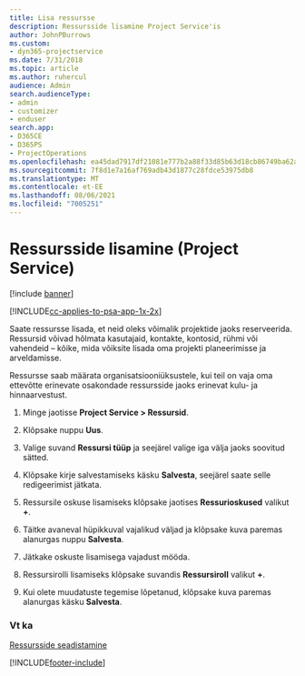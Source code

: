 ```yaml
---
title: Lisa ressursse
description: Ressursside lisamine Project Service'is
author: JohnPBurrows
ms.custom:
- dyn365-projectservice
ms.date: 7/31/2018
ms.topic: article
ms.author: ruhercul
audience: Admin
search.audienceType:
- admin
- customizer
- enduser
search.app:
- D365CE
- D365PS
- ProjectOperations
ms.openlocfilehash: ea45dad7917df21081e777b2a88f33d85b63d18cb86749ba62a24dfdf48bd939
ms.sourcegitcommit: 7f8d1e7a16af769adb43d1877c28fdce53975db8
ms.translationtype: MT
ms.contentlocale: et-EE
ms.lasthandoff: 08/06/2021
ms.locfileid: "7005251"
---
```

# <a name="add-resources-project-service"></a>Ressursside lisamine (Project Service)

[!include [banner](../includes/psa-now-project-operations.md)]

[!INCLUDE[cc-applies-to-psa-app-1x-2x](../includes/cc-applies-to-psa-app-1x-2x.md)]

Saate ressursse lisada, et neid oleks võimalik projektide jaoks reserveerida. Ressursid võivad hõlmata kasutajaid, kontakte, kontosid, rühmi või vahendeid – kõike, mida võiksite lisada oma projekti planeerimisse ja arveldamisse.  
  
Ressursse saab määrata organisatsiooniüksustele, kui teil on vaja oma ettevõtte erinevate osakondade ressursside jaoks erinevat kulu- ja hinnaarvestust.  
  
1.  Minge jaotisse **Project Service > Ressursid**.  
  
2.  Klõpsake nuppu **Uus**.  
  
3.  Valige suvand **Ressursi tüüp** ja seejärel valige iga välja jaoks soovitud sätted.  
  
4.  Klõpsake kirje salvestamiseks käsku **Salvesta**, seejärel saate selle redigeerimist jätkata.  
  
5.  Ressursile oskuse lisamiseks klõpsake jaotises **Ressurioskused** valikut **+**.  
  
6.  Täitke avaneval hüpikkuval vajalikud väljad ja klõpsake kuva paremas alanurgas nuppu **Salvesta**.  
  
7.  Jätkake oskuste lisamisega vajadust mööda.  
  
8.  Ressursirolli lisamiseks klõpsake suvandis **Ressursiroll** valikut **+**.  
  
9. Kui olete muudatuste tegemise lõpetanud, klõpsake kuva paremas alanurgas käsku **Salvesta**.  
  
### <a name="see-also"></a>Vt ka  
 [Ressursside seadistamine](../psa/set-up-resources.md)


[!INCLUDE[footer-include](../includes/footer-banner.md)]